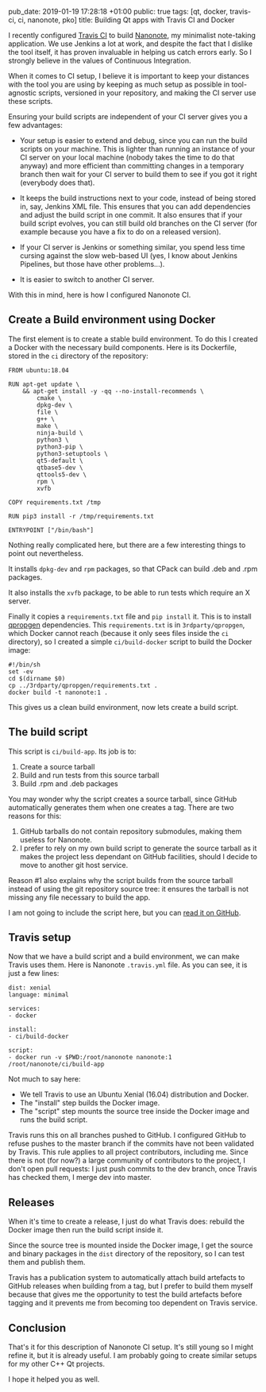 pub_date: 2019-01-19 17:28:18 +01:00
public: true
tags: [qt, docker, travis-ci, ci, nanonote, pko]
title: Building Qt apps with Travis CI and Docker

I recently configured [Travis CI][] to build [Nanonote][], my minimalist
note-taking application. We use Jenkins a lot at work, and despite the fact
that I dislike the tool itself, it has proven invaluable in helping us catch
errors early.  So I strongly believe in the values of Continuous Integration. 

[Travis CI]: https://travis-ci.org
[Nanonote]: https://github.com/agateau/nanonote

<!-- break -->

When it comes to CI setup, I believe it is important to keep your distances
with the tool you are using by keeping as much setup as possible in
tool-agnostic scripts, versioned in your repository, and making the CI server
use these scripts.

Ensuring your build scripts are independent of your CI server gives you a few
advantages:

- Your setup is easier to extend and debug, since you can run the build scripts
  on your machine. This is lighter than running an instance of your CI server
  on your local machine (nobody takes the time to do that anyway) and more
  efficient than committing changes in a temporary branch then wait for your
  CI server to build them to see if you got it right (everybody does that).

- It keeps the build instructions next to your code, instead of being stored
  in, say, Jenkins XML file. This ensures that you can add dependencies and
  adjust the build script in one commit. It also ensures that if your build
  script evolves, you can still build old branches on the CI server (for
  example because you have a fix to do on a released version).

- If your CI server is Jenkins or something similar, you spend less time
  cursing against the slow web-based UI (yes, I know about Jenkins Pipelines,
  but those have other problems...).

- It is easier to switch to another CI server.

With this in mind, here is how I configured Nanonote CI.

## Create a Build environment using Docker

The first element is to create a stable build environment. To do this I created
a Docker with the necessary build components. Here is its Dockerfile, stored
in the `ci` directory of the repository:

    FROM ubuntu:18.04

    RUN apt-get update \
        && apt-get install -y -qq --no-install-recommends \
            cmake \
            dpkg-dev \
            file \
            g++ \
            make \
            ninja-build \
            python3 \
            python3-pip \
            python3-setuptools \
            qt5-default \
            qtbase5-dev \
            qttools5-dev \
            rpm \
            xvfb

    COPY requirements.txt /tmp

    RUN pip3 install -r /tmp/requirements.txt

    ENTRYPOINT ["/bin/bash"]

Nothing really complicated here, but there are a few interesting things to
point out nevertheless.

It installs `dpkg-dev` and `rpm` packages, so that CPack can build .deb
and .rpm packages.

It also installs the `xvfb` package, to be able to run tests which require
an X server.

Finally it copies a `requirements.txt` file and `pip install` it. This is to
install [qpropgen][] dependencies. This `requirements.txt` is in
`3rdparty/qpropgen`, which Docker cannot reach (because it only sees files
inside the `ci` directory), so I created a simple `ci/build-docker` script to
build the Docker image:

[qpropgen]: https://github.com/agateau/qpropgen

    #!/bin/sh
    set -ev
    cd $(dirname $0)
    cp ../3rdparty/qpropgen/requirements.txt .
    docker build -t nanonote:1 .

This gives us a clean build environment, now lets create a build script.

## The build script

This script is `ci/build-app`. Its job is to:

1. Create a source tarball
2. Build and run tests from this source tarball
3. Build .rpm and .deb packages

You may wonder why the script creates a source tarball, since GitHub
automatically generates them when one creates a tag. There are two reasons for
this:

1. GitHub tarballs do not contain repository submodules, making them useless
   for Nanonote.
2. I prefer to rely on my own build script to generate the source tarball as it
   makes the project less dependant on GitHub facilities, should I decide to
   move to another git host service.

Reason #1 also explains why the script builds from the source tarball instead
of using the git repository source tree: it ensures the tarball is not missing
any file necessary to build the app.

I am not going to include the script here, but you can [read it
on GitHub][build-app].

[build-app]: https://github.com/agateau/nanonote/blob/56dfa7516b8be48a82a5ebb327f4351a876ffc09/ci/build-app

## Travis setup

Now that we have a build script and a build environment, we can make Travis
uses them. Here is Nanonote `.travis.yml` file. As you can see, it is just a
few lines:

    dist: xenial
    language: minimal

    services:
    - docker

    install:
    - ci/build-docker

    script:
    - docker run -v $PWD:/root/nanonote nanonote:1 /root/nanonote/ci/build-app

Not much to say here:
- We tell Travis to use an Ubuntu Xenial (16.04) distribution and Docker.
- The "install" step builds the Docker image.
- The "script" step mounts the source tree inside the Docker image and runs the
  build script.

Travis runs this on all branches pushed to GitHub. I configured GitHub to
refuse pushes to the master branch if the commits have not been validated by
Travis. This rule applies to all project contributors, including me. Since
there is not (for now?) a large community of contributors to the project, I
don't open pull requests: I just push commits to the dev branch, once Travis
has checked them, I merge dev into master.

## Releases

When it's time to create a release, I just do what Travis does: rebuild the
Docker image then run the build script inside it.

Since the source tree is mounted inside the Docker image, I get the source and
binary packages in the `dist` directory of the repository, so I can test them
and publish them.

Travis has a publication system to automatically attach build artefacts to
GitHub releases when building from a tag, but I prefer to build them myself
because that gives me the opportunity to test the build artefacts before
tagging and it prevents me from becoming too dependent on Travis service.

## Conclusion

That's it for this description of Nanonote CI setup. It's still young so I
might refine it, but it is already useful. I am probably going to create
similar setups for my other C++ Qt projects.

I hope it helped you as well. 

